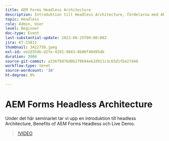 ```yaml
---
title: AEM Forms Headless Architecture
description: Introduktion till Headless Architecture, fördelarna med AEM Forms Headless och Live Demo.
topic: Headless
role: Admin, User
level: Beginner
doc-type: Event
last-substantial-update: 2023-08-25T00:00:00Z
jira: KT-13812
thumbnail: 3422750.jpeg
exl-id: ee2d35db-d2fe-4191-9043-8b00f49d95db
duration: 3004
source-git-commit: a336f9d76d0b270694eb2d911c3c65d1fbe27d40
workflow-type: tm+mt
source-wordcount: '38'
ht-degree: 0%

---
```


# AEM Forms Headless Architecture

Under det här seminariet tar vi upp en introduktion till headless Architecture, Benefits of AEM Forms Headless och Live Demo.

>[!VIDEO](https://video.tv.adobe.com/v/3422750/?learn=on)
